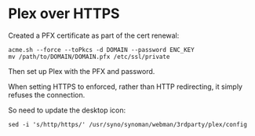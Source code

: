# Plex over HTTPS

Created a PFX certificate as part of the cert renewal:

```
acme.sh --force --toPkcs -d DOMAIN --password ENC_KEY
mv /path/to/DOMAIN/DOMAIN.pfx /etc/ssl/private
```

Then set up Plex with the PFX and password.

When setting HTTPS to enforced, rather than HTTP redirecting, it simply refuses the connection.

So need to update the desktop icon:

```
sed -i 's/http/https/' /usr/syno/synoman/webman/3rdparty/plex/config
```
